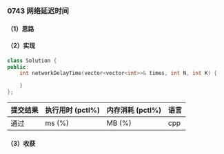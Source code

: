 ### 0743 网络延迟时间

#### （1）思路

#### （2）实现

```cpp
class Solution {
public:
    int networkDelayTime(vector<vector<int>>& times, int N, int K) {

    }
};
```

| 提交结果 | 执行用时 (pctl%) | 内存消耗 (pctl%) | 语言 |
|:---------|:-----------------|:-----------------|:-----|
| 通过     |  ms (%)   |  MB (%)  | cpp  |

#### （3）收获
